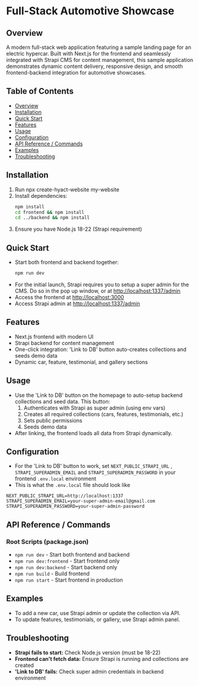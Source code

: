 # Full-Stack Automotive Showcase

## Overview

A modern full-stack web application featuring a sample landing page for an electric hypercar. Built with Next.js for the frontend and seamlessly integrated with Strapi CMS for content management, this sample application demonstrates dynamic content delivery, responsive design, and smooth frontend-backend integration for automotive showcases.

## Table of Contents

- [Overview](#overview)
- [Installation](#installation)
- [Quick Start](#quick-start)
- [Features](#features)
- [Usage](#usage)
- [Configuration](#configuration)
- [API Reference / Commands](#api-reference--commands)
- [Examples](#examples)
- [Troubleshooting](#troubleshooting)

## Installation

1. Run npx create-hyact-website my-website
2. Install dependencies:
   ```bash
   npm install
   cd frontend && npm install
   cd ../backend && npm install
   ```
3. Ensure you have Node.js 18-22 (Strapi requirement)

## Quick Start

- Start both frontend and backend together:
  ```bash
  npm run dev
  ```
- For the initial launch, Strapi requires you to setup a super admin for the CMS. Do so in the pop up window, or at [http://localhost:1337/admin](http://localhost:1337/admin)
- Access the frontend at [http://localhost:3000](http://localhost:3000)
- Access Strapi admin at [http://localhost:1337/admin](http://localhost:1337/admin)

## Features

- Next.js frontend with modern UI
- Strapi backend for content management
- One-click integration: 'Link to DB' button auto-creates collections and seeds demo data
- Dynamic car, feature, testimonial, and gallery sections

## Usage

- Use the 'Link to DB' button on the homepage to auto-setup backend collections and seed data. This button:
  1. Authenticates with Strapi as super admin (using env vars)
  2. Creates all required collections (cars, features, testimonials, etc.)
  3. Sets public permissions
  4. Seeds demo data
- After linking, the frontend loads all data from Strapi dynamically.

## Configuration

- For the 'Link to DB' button to work, set `NEXT_PUBLIC_STRAPI_URL` , `STRAPI_SUPERADMIN_EMAIL` and `STRAPI_SUPERADMIN_PASSWORD` in your frontend `.env.local` environment
- This is what the `.env.local` file should look like
```
NEXT_PUBLIC_STRAPI_URL=http://localhost:1337
STRAPI_SUPERADMIN_EMAIL=your-super-admin-email@gmail.com
STRAPI_SUPERADMIN_PASSWORD=your-super-admin-password
```

## API Reference / Commands

### Root Scripts (package.json)

- `npm run dev` - Start both frontend and backend
- `npm run dev:frontend` - Start frontend only
- `npm run dev:backend` - Start backend only
- `npm run build` - Build frontend
- `npm run start` - Start frontend in production

## Examples

- To add a new car, use Strapi admin or update the collection via API.
- To update features, testimonials, or gallery, use Strapi admin panel.

## Troubleshooting

- **Strapi fails to start:** Check Node.js version (must be 18-22)
- **Frontend can't fetch data:** Ensure Strapi is running and collections are created
- **'Link to DB' fails:** Check super admin credentials in backend environment
